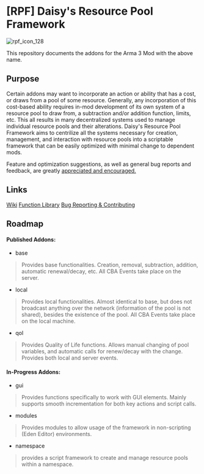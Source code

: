 # [RPF] Daisy's Resource Pool Framework 

![rpf_icon_128](https://github.com/Anderanged/Daisys-ResourcePool-Framework/assets/92063434/fc885392-e5a0-422b-8238-9041e78252a8)

This repository documents the addons for the Arma 3 Mod with the above name. 

## Purpose

Certain addons may want to incorporate an action or ability that has a cost, or draws from a pool of some resource. Generally, any incorporation of this cost-based ability requires in-mod development of its own system of a resource pool to draw from, a subtraction and/or addition function, limits, etc. This all results in many decentralized systems used to manage individual resource pools and their alterations. Daisy's Resource Pool Framework aims to centrilize all the systems necessary for creation, management, and interaction with resource pools into a scriptable framework that can be easily optimized with minimal change to dependent mods.

Feature and optimization suggestions, as well as general bug reports and feedback, are greatly [appreciated and encouraged.](https://github.com/Anderanged/Daisys-ResourcePool-Framework/wiki/Bug-Reporting-and-Community-Contributions) 

## Links

[Wiki](https://github.com/Anderanged/Daisys-ResourcePool-Framework/wiki)
[Function Library](https://anderanged.github.io/Daisys-ResourcePool-Framework/)
[Bug Reporting & Contributing](https://github.com/Anderanged/Daisys-ResourcePool-Framework/wiki/Bug-Reporting-and-Community-Contributions)

## Roadmap

#### Published Addons:

- base
> Provides base functionalities. Creation, removal, subtraction, addition, automatic renewal/decay, etc. All CBA Events take place on the server.
- local
> Provides local functionalities. Almost identical to base, but does not broadcast anything over the network (information of the pool is not shared), besides the existence of the pool. All CBA Events take place on the local machine.
- qol
> Provides Quality of Life functions. Allows manual changing of pool variables, and automatic calls for renew/decay with the change. Provides both local and server events.

#### In-Progress Addons:

- gui
> Provides functions specifically to work with GUI elements. Mainly supports smooth incrementation for both key actions and script calls.
- modules
> Provides modules to allow usage of the framework in non-scripting (Eden Editor) environments.
- namespace
> provides a script framework to create and manage resource pools within a namespace.

